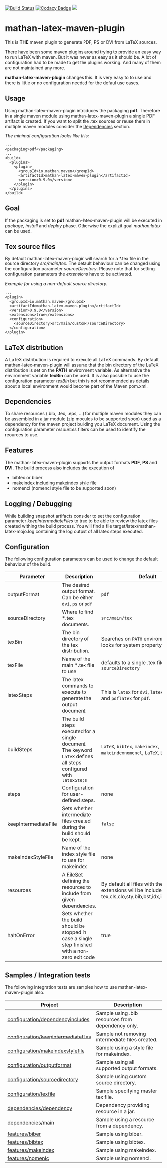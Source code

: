      
[![Build Status](https://travis-ci.org/reallyinsane/mathan-latex-maven-plugin.svg?branch=master)](https://travis-ci.org/reallyinsane/mathan-latex-maven-plugin)
[![Codacy Badge](https://api.codacy.com/project/badge/Grade/911e2266a08840daa9e95c99ab2f9ab4)](https://www.codacy.com/app/reallyinsane/mathan-latex-maven-plugin?utm_source=github.com&amp;utm_medium=referral&amp;utm_content=reallyinsane/mathan-latex-maven-plugin&amp;utm_campaign=Badge_Grade)
<a href="https://opensource.org/licenses/Apache-2.0"><img src="https://img.shields.io/badge/license-apache2-blue.svg"></a>

mathan-latex-maven-plugin
=======================
This is **THE** maven plugin to generate PDF, PS or DVI from LaTeX sources.

There have been some maven plugins around trying to provide an easy way to run LaTeX with maven. But it was never as easy as it should be. A lot of configuration had to be made to get the plugins working. And many of them are not maintained any more.

**mathan-latex-maven-plugin** changes this. It is very easy to to use and there is little or no configuration needed for the defaul use cases.

Usage
-----
Using mathan-latex-maven-plugin introduces the packaging **pdf**. Therefore in a single maven module using mathan-latex-maven-plugin a single PDF artifact is created. If you want to split the .tex sources or reuse them in multiple maven modules consider the [Dependencies](#dependencies) section.

*The minimal configuration looks like this:*
```
...
<packaging>pdf</packaging>
...
<build>
  <plugins>
    <plugin>
      <groupId>io.mathan.maven</groupId>
      <artifactId>mathan-latex-maven-plugin</artifactId>
      <version>0.9.0</version>
    </plugin>
  </plugins>
</build>
```
Goal
----
If the packaging is set to **pdf** mathan-latex-maven-plugin will be executed in *package*, *install* and *deploy* phase. Otherwise the explizit goal *mathan:latex* can be used.

Tex source files
----------------
By default mathan-latex-maven-plugin will search for a *.tex file in the source directory *src/main/tex*. The default behaviour can be changed using the configuration parameter *sourceDirectory*. Please note that for setting configuration parameters the *extensions* have to be activated.

*Example for using a non-default source directory.*
```
...
<plugin>
  <groupId>io.mathan.maven</groupId>
  <artifactId>mathan-latex-maven-plugin</artifactId>
  <version>0.9.0</version>
  <extensions>true</extensions>
  <configuration>
    <sourceDirectory>src/main/custom</sourceDirectory>
  </configuration>
</plugin>
```
LaTeX distribution
------------------
A LaTeX distribution is required to execute all LaTeX commands. By default mathan-latex-maven-plugin will assume that the bin directory of the LaTeX distribution is set on the **PATH** environment variable. As alternative the environment variable **texBin** can be used. It is also possible to use the configuration parameter *texBin* but this is not recommended as details about a local environment would become part of the Maven pom.xml.

Dependencies
------------
To share resources (.bib, .tex, .eps, ...) for multiple maven modules they can be assembled in a jar module (zip modules to be supported soon) used as a dependency for the maven project building you LaTeX document. Using the configuration parameter *resources* filters can be used to identify the reources to use.

Features
--------
The mathan-latex-maven-plugin supports the output formats **PDF**, **PS** and **DVI**. The build process also includes the execution of

 - bibtex or biber
 - makeindex including makeindex style file
 - nomencl (nomencl style file to be supported soon)

Logging / Debugging
-------------------
While building snapshot artifacts consider to set the configuration parameter *keepIntermediateFiles* to true to be able to review the latex files created withing the build process. You will find a file target/latex/mathan-latex-mojo.log containing the log output of all latex steps executed.

Configuration
-------------
The following configuration parameters can be used to change the default behaviour of the build.

Parameter|Description|Default
---------|-----------|-------
outputFormat|The desired output format. Can be either `dvi`, `ps` or `pdf`|`pdf`
sourceDirectory|Where to find *.tex documents.|`src/main/tex`
texBin|The bin directory of the tex distribution.|Searches on `PATH` environment and looks for system property `texBin`
texFile|Name of the main *.tex file to use| defaults to a single .tex file found in `sourceDirectory`
latexSteps|The latex commands to execute to generate the output document.|This is `latex` for `dvi`, `latex,dvips` for `ps` and `pdflatex` for `pdf`.
buildSteps|The build steps executed for a single document. The keyword `LaTeX` defines all steps configured with `latexSteps`|`LaTeX`, `bibtex`, `makeindex`, `makeindexnomencl`, `LaTeX`, `LaTeX`
steps|Configuration for user-defined steps.| none
keepIntermediateFile|Sets whether intermediate files created during the build should be kept.|`false`
makeIndexStyleFile|Name of the index style file to use for makeindex| none
resources|A [FileSet](https://maven.apache.org/shared/file-management/apidocs/org/apache/maven/shared/model/fileset/FileSet.html) defining the resources to include from given dependencies.| By default all files with the following extensions will be included: tex,cls,clo,sty,bib,bst,idx,ist,glo,eps,pdf
haltOnError|Sets whether the build should be stopped in case a single step finished with a non-zero exit code|true


Samples / Integration tests
---------------------------
The following integration tests are samples how to use mathan-latex-maven-plugin also.

Project|Description
-------|-----------
[configuration/dependencyincludes](mathan-latex-maven-plugin-it/src/test/resources/configuration/dependencyincludes)| Sample using .bib resources from dependency only. 
[configuration/keepintermediatefiles](mathan-latex-maven-plugin-it/src/test/resources/configuration/keepintermediatefiles)| Sample not removing intermediate files created.
[configuration/makeindexstylefile](mathan-latex-maven-plugin-it/src/test/resources/configuration/makeindexstylefile)| Sample using a style file for makeindex.
[configuration/outputformat](mathan-latex-maven-plugin-it/src/test/resources/configuration/outputformat)| Sample using all supported output formats.
[configuration/sourcedirectory](mathan-latex-maven-plugin-it/src/test/resources/configuration/sourcedirectory)| Sample using custom source directory.
[configuration/texfile](mathan-latex-maven-plugin-it/src/test/resources/configuration/texfile)| Sample specifying master tex file.
[dependencies/dependency](mathan-latex-maven-plugin-it/src/test/resources/dependencies/dependency)| Dependency providing resource in a jar.
[dependencies/main](mathan-latex-maven-plugin-it/src/test/resources/dependencies/main)| Sample using a resource from a dependency.
[features/biber](mathan-latex-maven-plugin-it/src/test/resources/features/biber)| Sample using biber.
[features/bibtex](mathan-latex-maven-plugin-it/src/test/resources/features/bibtex)| Sample using bibtex.
[features/makeindex](mathan-latex-maven-plugin-it/src/test/resources/features/makeindex)| Sample using makeindex.
[features/nomenlc](mathan-latex-maven-plugin-it/src/test/resources/features/nomenlc)| Sample using nomencl.

